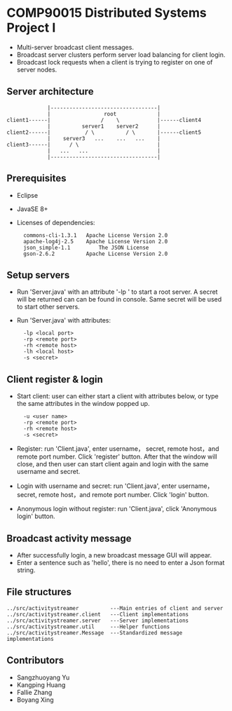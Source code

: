 ﻿# COMP90015 Distributed Systems Project I #

* Multi-server broadcast client messages.
* Broadcast server clusters perform server load balancing for client login.
* Broadcast lock requests when a client is trying to register on one of server nodes.

## Server architecture

                 |----------------------------------|
                 |                 root             |
    client1------|                /    \            |------client4
                 |          server1    server2      |
    client2------|           / \          / \       |------client5
                 |    server3   ...    ...   ...    |
    client3------|      / \                         |
                 |   ...   ...                      |
                 |----------------------------------|

## Prerequisites

* Eclipse
* JavaSE 8+
* Licenses of dependencies:

        commons-cli-1.3.1	Apache License Version 2.0
        apache-log4j-2.5	Apache License Version 2.0
        json_simple-1.1         The JSON License
        gson-2.6.2	        Apache License Version 2.0

## Setup servers

* Run 'Server.java' with an attribute '-lp <local port number>' to start a root server. A secret will be returned can can be found in console. Same secret will be used to start other servers.
* Run 'Server.java' with attributes:

        -lp <local port>
        -rp <remote port>
        -rh <remote host>
        -lh <local host>
        -s <secret>

## Client register & login

* Start client: user can either start a client with attributes below, or type the same attributes in the window popped up.

        -u <user name>
        -rp <remote port>
        -rh <remote host>
        -s <secret>

* Register: run 'Client.java', enter username， secret, remote host，and remote port number. Click 'register' button. After that the window will close, and then user can start client again and login with the same username and secret.
* Login with username and secret: run 'Client.java', enter username， secret, remote host，and remote port number. Click 'login' button.
* Anonymous login without register: run 'Client.java', click 'Anonymous login' button.

## Broadcast activity message

* After successfully login, a new broadcast message GUI will appear.
* Enter a sentence such as 'hello', there is no need to enter a Json format string.

## File structures

    ../src/activitystreamer          ---Main entries of client and server
    ../src/activitystreamer.client   ---Client implementations
    ../src/activitystreamer.server   ---Server implementations
    ../src/activitystreamer.util     ---Helper functions
    ../src/activitystreamer.Message  ---Standardized message implementations

## Contributors

* Sangzhuoyang Yu
* Kangping Huang
* Fallie Zhang
* Boyang Xing

